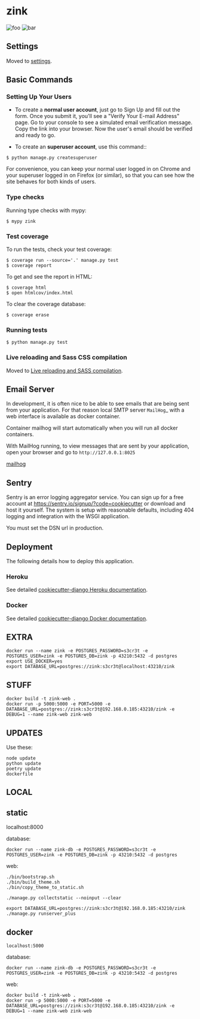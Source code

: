 # zink

![foo](https://img.shields.io/badge/built%20with-Cookiecutter%20Django-ff69b4.svg?logo=cookiecutter)
![bar](https://img.shields.io/badge/code%20style-black-000000.svg)

## Settings

Moved to [settings](http://cookiecutter-django.readthedocs.io/en/latest/settings.html).

## Basic Commands

### Setting Up Your Users

* To create a **normal user account**, just go to Sign Up and fill out the form. Once you submit it, you'll see a "Verify Your E-mail Address" page. Go to your console to see a simulated email verification message. Copy the link into your browser. Now the user's email should be verified and ready to go.

* To create an **superuser account**, use this command::

```
$ python manage.py createsuperuser
```

For convenience, you can keep your normal user logged in on Chrome and your superuser logged in on Firefox (or similar), so that you can see how the site behaves for both kinds of users.

### Type checks

Running type checks with mypy:

```
$ mypy zink
```

### Test coverage

To run the tests, check your test coverage:

```
$ coverage run --source='.' manage.py test
$ coverage report
```

To get and see the report in HTML:

```
$ coverage html
$ open htmlcov/index.html
```

To clear the coverage database:

```
$ coverage erase
```

### Running tests

```
$ python manage.py test
```

### Live reloading and Sass CSS compilation

Moved to [Live reloading and SASS compilation](http://cookiecutter-django.readthedocs.io/en/latest/live-reloading-and-sass-compilation.html).


## Email Server

In development, it is often nice to be able to see emails that are being sent from your application. For that reason local SMTP server `MailHog`_ with a web interface is available as docker container.

Container mailhog will start automatically when you will run all docker containers.

With MailHog running, to view messages that are sent by your application, open your browser and go to ``http://127.0.0.1:8025``

[mailhog](https://github.com/mailhog/MailHog)

## Sentry

Sentry is an error logging aggregator service. You can sign up for a free account at  https://sentry.io/signup/?code=cookiecutter  or download and host it yourself.
The system is setup with reasonable defaults, including 404 logging and integration with the WSGI application.

You must set the DSN url in production.

## Deployment

The following details how to deploy this application.

### Heroku

See detailed [cookiecutter-django Heroku documentation](http://cookiecutter-django.readthedocs.io/en/latest/deployment-on-heroku.html).

### Docker

See detailed [cookiecutter-django Docker documentation](http://cookiecutter-django.readthedocs.io/en/latest/deployment-with-docker.html).

## EXTRA

```
docker run --name zink -e POSTGRES_PASSWORD=s3cr3t -e POSTGRES_USER=zink -e POSTGRES_DB=zink -p 43210:5432 -d postgres
export USE_DOCKER=yes
export DATABASE_URL=postgres://zink:s3cr3t@localhost:43210/zink
```

## STUFF

```
docker build -t zink-web .
docker run -p 5000:5000 -e PORT=5000 -e DATABASE_URL=postgres://zink:s3cr3t@192.168.0.185:43210/zink -e DEBUG=1 --name zink-web zink-web
```

## UPDATES

Use these:
```
node update
python update
poetry update
dockerfile
```

## LOCAL

## static

localhost:8000

database:

```
docker run --name zink-db -e POSTGRES_PASSWORD=s3cr3t -e POSTGRES_USER=zink -e POSTGRES_DB=zink -p 43210:5432 -d postgres
```

web:

```
./bin/bootstrap.sh
./bin/build_theme.sh
./bin/copy_theme_to_static.sh
```

```
./manage.py collectstatic --noinput --clear
```

```
export DATABASE_URL=postgres://zink:s3cr3t@192.168.0.185:43210/zink
./manage.py runserver_plus
```

## docker

```
localhost:5000
```

database:
```
docker run --name zink-db -e POSTGRES_PASSWORD=s3cr3t -e POSTGRES_USER=zink -e POSTGRES_DB=zink -p 43210:5432 -d postgres
```

web:
```
docker build -t zink-web .
docker run -p 5000:5000 -e PORT=5000 -e DATABASE_URL=postgres://zink:s3cr3t@192.168.0.185:43210/zink -e DEBUG=1 --name zink-web zink-web
```
